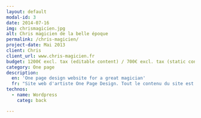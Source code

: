 ```yaml
---
layout: default
modal-id: 3
date: 2014-07-16
img: chrismagicien.jpg
alt: Chris magicien de la belle époque
permalink: /chris-magicien/
project-date: Mai 2013
client: Chris
client_url: www.chris-magicien.fr
budget: 1200€ excl. tax (editable content) / 700€ excl. tax (static content)
category: One page
description:
  en: 'One page design website for a great magician'
  fr: "Site web d'artiste One Page Design. Tout le contenu du site est sur une seule page pour une meilleure communication."
technos:
  - name: Wordpress
    categ: back

---
```

